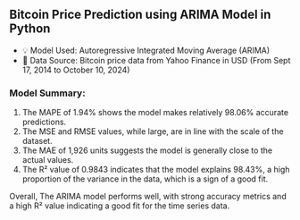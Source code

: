 ## Bitcoin Price Prediction using ARIMA Model in Python

- 💡 Model Used: Autoregressive Integrated Moving Average (ARIMA)
- 💼 Data Source: Bitcoin price data from Yahoo Finance in USD (From Sept 17, 2014 to October 10, 2024)

### Model Summary:
1. The MAPE of 1.94% shows the model makes relatively 98.06% accurate predictions.
2. The MSE and RMSE values, while large, are in line with the scale of the dataset.
3. The MAE of 1,926 units suggests the model is generally close to the actual values.
4. The R² value of 0.9843 indicates that the model explains 98.43%, a high proportion of the variance in the data, which is a sign of a good fit.

Overall, The ARIMA model performs well, with strong accuracy metrics and a high R² value indicating a good fit for the time series data.
